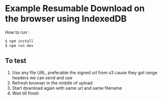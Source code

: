 # Example Resumable Download on the browser using IndexedDB

How to run :

```bash
$ npm install
$ npm run dev
```

## To test

1. Use any file URL, preferable the signed url from s3 cause they got range headers we can send and use
2. Refresh browser in the middle of upload 
3. Start download again with same url and same filename
4. Wait till finish
